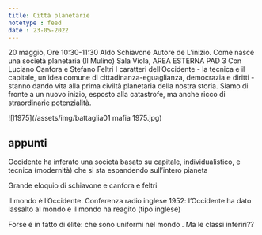 ```yaml
---
title: Città planetarie
notetype : feed
date : 23-05-2022
---
```


20 maggio, Ore 10:30-11:30
Aldo Schiavone
Autore de L’inizio. Come nasce una società planetaria (Il Mulino)
Sala Viola, AREA ESTERNA PAD 3
Con
Luciano Canfora e Stefano Feltri
I caratteri dell’Occidente - la tecnica e il capitale, un’idea comune di cittadinanza-eguaglianza, democrazia e diritti - stanno dando vita alla prima civiltà planetaria della nostra storia. Siamo di fronte a un nuovo inizio, esposto alla catastrofe, ma anche ricco di straordinarie potenzialità.

![l1975](/assets/img/battaglia01 mafia 1975.jpg)

## appunti

Occidente ha inferato una società basato su capitale, individualistico, e tecnica (modernità) che si sta espandendo sull’intero pianeta

Grande eloquio di schiavone e canfora e feltri

Il mondo è l’Occidente. Conferenza radio inglese 1952: l’Occidente ha dato lassalto al mondo e il mondo ha reagito (tipo inglese)

Forse é in fatto di élite: che sono uniformi nel mondo . Ma le classi inferiri??